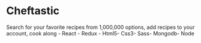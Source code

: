 # Cheftastic
Search for your favorite recipes from 1,000,000 options, add recipes to your account, cook along - React - Redux - Html5- Css3- Sass- Mongodb- Node
